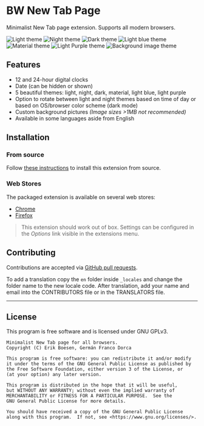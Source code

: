# BW New Tab Page
Minimalist New Tab page extension. Supports all modern browsers.

![Light theme](screenshots/screen1.png)
![Night theme](screenshots/screen2.png)
![Dark theme](screenshots/screen3.png)
![Light blue theme](screenshots/screen4.png)
![Material theme](screenshots/screen5.png)
![Light Purple theme](screenshots/screen7.png)
![Background image theme](screenshots/screen6.png)

## Features
* 12 and 24-hour digital clocks
* Date (can be hidden or shown)
* 5 beautiful themes: light, night, dark, material, light blue, light purple
* Option to rotate between light and night themes based on time of day or based on OS/browser color scheme (dark mode)
* Custom background pictures _(Image sizes >1MB not recommended)_
* Available in some languages aside from English

## Installation
### From source
Follow [these instructions](http://www.techradar.com/news/software/install-firefox-chrome-and-opera-extensions-manually-1321636) to install this extension from source.

### Web Stores
The packaged extension is available on several web stores:
* [Chrome](https://chrome.google.com/webstore/detail/doiinciigjmmlnbehjjjkeoamihggkba)
* [Firefox](https://addons.mozilla.org/en-US/firefox/addon/bwnt)

> This extension should work out of box. Settings can be configured in the _Options_ link visible in the extensions menu.

## Contributing
Contributions are accepted via [GitHub pull requests](../../pulls).

To add a translation copy the `en` folder inside `_locales` and change the folder name to the new locale code.
After translation, add your name and email into the CONTRIBUTORS file or in the TRANSLATORS file.

--------------------------------------------------------------------------------

## License
This program is free software and is licensed under GNU GPLv3.

    Minimalist New Tab page for all browsers.
	Copyright (C) Erik Boesen, Germán Franco Dorca

    This program is free software: you can redistribute it and/or modify
    it under the terms of the GNU General Public License as published by
    the Free Software Foundation, either version 3 of the License, or
    (at your option) any later version.

    This program is distributed in the hope that it will be useful,
    but WITHOUT ANY WARRANTY; without even the implied warranty of
    MERCHANTABILITY or FITNESS FOR A PARTICULAR PURPOSE.  See the
    GNU General Public License for more details.

    You should have received a copy of the GNU General Public License
    along with this program.  If not, see <https://www.gnu.org/licenses/>.
